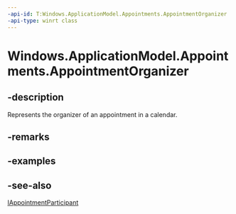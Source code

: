 ----api-id: T:Windows.ApplicationModel.Appointments.AppointmentOrganizer
-api-type: winrt class
---<!-- Class syntax.public class AppointmentOrganizer : Windows.ApplicationModel.Appointments.IAppointmentParticipant--># Windows.ApplicationModel.Appointments.AppointmentOrganizer## -descriptionRepresents the organizer of an appointment in a calendar.## -remarks## -examples## -see-also[IAppointmentParticipant](iappointmentparticipant.md)